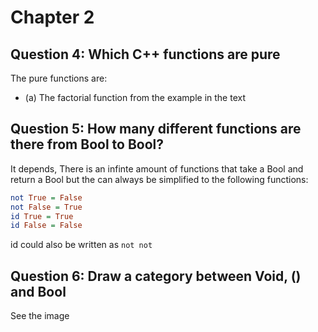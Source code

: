 # Chapter 2
## Question 4: Which C++ functions are pure
The pure functions are:
* (a) The factorial function from the example in the text
## Question 5: How many different functions are there from Bool to Bool?
It depends, There is an infinte amount of functions that take a Bool and return
a Bool but the can always be simplified to the following functions:
```haskell
not True = False
not False = True
id True = True
id False = False
```
id could also be written as ```not not```

## Question 6: Draw a category between Void, () and Bool
See the image
